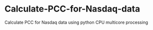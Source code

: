 # Calculate-PCC-for-Nasdaq-data
Calculate PCC for Nasdaq data using python CPU multicore processing
